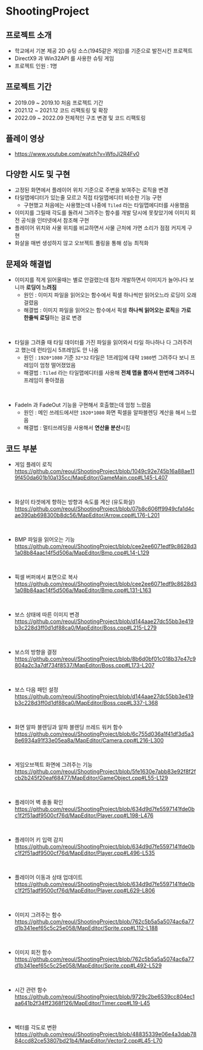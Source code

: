 # ShootingProject

## 프로젝트 소개

- 학교에서 기본 제공 2D 슈팅 소스(1945같은 게임)를 기준으로 발전시킨 프로젝트
- DirectX9 과 Win32API 를 사용한 슈팅 게임
- 프로젝트 인원 : 1명

## 프로젝트 기간

- 2019.09 ~ 2019.10 처음 프로젝트 기간
- 2021.12 ~ 2021.12 코드 리팩토링 및 확장
- 2022.09 ~ 2022.09 전체적인 구조 변경 및 코드 리팩토링

## 플레이 영상

- https://www.youtube.com/watch?v=WfoJj2R4Fv0

## 다양한 시도 및 구현

- 고정된 화면에서 플레이어 위치 기준으로 주변을 보여주는 로직을 변경
- 타일맵에디터가 있는줄 모르고 직접 타일맵에디터 비슷한 기능 구현
  - 구현했고 처음에는 사용했는데 나중에 `Tiled` 라는 타일맵에디터를 사용했음
- 이미지를 그릴때 각도를 돌려서 그려주는 함수를 개발 당시에 못찾았기에 이미지 회전 공식을 인터넷에서 참조해 구현
- 플레이어 위치와 사물 위치를 비교하면서 사물 근처에 가면 소리가 점점 커지게 구현
- 화살을 매번 생성하지 않고 오브젝트 풀링을 통해 성능 최적화

## 문제와 해결법

- 이미지를 적게 읽어올때는 별로 안걸렸는데 점차 개발하면서 이미지가 늘어나다 보니까 **로딩이 느려짐**
  - 원인 : 이미지 파일을 읽어오는 함수에서 픽셀 하나씩만 읽어오느라 로딩이 오래 걸렸음
  - 해결법 : 이미지 파일을 읽어오는 함수에서 픽셀 **하나씩 읽어오는 로직**을 **가로 한줄씩 로딩**하는 걸로 변경

<br>

- 타일을 그려줄 때 타일 데이터를 가진 파일을 읽어와서 타일 하나하나 다 그려주려고 했는데 런타임시 5프레임도 안 나옴
  - 원인 : `1920*1080` 기준 `32*32` 타일은 1프레임에 대략 `1980`번 그려주다 보니 프레임이 엄청 떨어졌었음
  - 해결법 : `Tiled` 라는 타일맵에디터를 사용해 **전체 맵을 뽑아서 한번에 그려주니** 프레임이 좋아졌음

<br>

- FadeIn 과 FadeOut 기능을 구현해서 호출했는데 엄청 느렸음
  - 원인 : 메인 쓰레드에서만 `1920*1080` 화면 픽셀을 알파블렌딩 계산을 해서 느렸음
  - 해결법 : 멀티쓰레딩을 사용해서 **연산을 분산**시킴

## 코드 부분

- 게임 플레이 로직
https://github.com/reoul/ShootingProject/blob/1049c92e745b16a88ae119f450da601b10a135cc/MapEditor/GameMain.cpp#L145-L407

<br>

- 화살이 타겟에게 향하는 방향과 속도를 계산 (유도화살)
https://github.com/reoul/ShootingProject/blob/07b8c606ff9949cfa1d4cae390ab698300b8dc56/MapEditor/Arrow.cpp#L176-L201

<br>

- BMP 파일을 읽어오는 기능
https://github.com/reoul/ShootingProject/blob/cee2ee6071edf9c8628d31a08b84aac14f5d506a/MapEditor/Bmp.cpp#L14-L129

<br>

- 픽셀 버퍼에서 표면으로 복사
https://github.com/reoul/ShootingProject/blob/cee2ee6071edf9c8628d31a08b84aac14f5d506a/MapEditor/Bmp.cpp#L131-L163

<br>

- 보스 상태에 따른 이미지 변경
https://github.com/reoul/ShootingProject/blob/d144aae27dc55bb3e419b3c228d3ff0d1df88ca0/MapEditor/Boss.cpp#L215-L279

<br>

- 보스의 방향을 결정
https://github.com/reoul/ShootingProject/blob/8b6d0bf01c018b37e47c9804a2c3a7df734f8537/MapEditor/Boss.cpp#L173-L207

<br>

- 보스 다음 패턴 설정
https://github.com/reoul/ShootingProject/blob/d144aae27dc55bb3e419b3c228d3ff0d1df88ca0/MapEditor/Boss.cpp#L337-L368

<br>

- 화면 알파 블렌딩과 알파 블렌딩 쓰레드 워커 함수
https://github.com/reoul/ShootingProject/blob/6c755d036a1f41df3d5a38e6934a91f33e05ea8a/MapEditor/Camera.cpp#L216-L300

<br>

- 게임오브젝트 화면에 그려주는 기능
https://github.com/reoul/ShootingProject/blob/5fe1630e7abb83e92f8f2fcb2b245f20eaf68477/MapEditor/GameObject.cpp#L55-L129

<br>

- 플레이어 벽 충돌 확인
https://github.com/reoul/ShootingProject/blob/634d9d7fe5597141fde0bc1f2f51adf9500cf76d/MapEditor/Player.cpp#L198-L476

<br>

- 플레이어 키 입력 감지
https://github.com/reoul/ShootingProject/blob/634d9d7fe5597141fde0bc1f2f51adf9500cf76d/MapEditor/Player.cpp#L496-L535

<br>

- 플레이어 이동과 상태 업데이트
https://github.com/reoul/ShootingProject/blob/634d9d7fe5597141fde0bc1f2f51adf9500cf76d/MapEditor/Player.cpp#L629-L806

<br>

- 이미지 그려주는 함수
https://github.com/reoul/ShootingProject/blob/762c5b5a5a5074ac6a77d1b341eef65c5c25e058/MapEditor/Sprite.cpp#L112-L188

<br>

- 이미지 회전 함수
https://github.com/reoul/ShootingProject/blob/762c5b5a5a5074ac6a77d1b341eef65c5c25e058/MapEditor/Sprite.cpp#L492-L529

<br>

- 시간 관련 함수
https://github.com/reoul/ShootingProject/blob/9729c2be6539cc804ec1aa641b2f34ff2368f126/MapEditor/Timer.cpp#L19-L45

<br>

- 벡터를 각도로 변환
https://github.com/reoul/ShootingProject/blob/48835339e06e4a3dab7884ccd82ce53807bd21b4/MapEditor/Vector2.cpp#L45-L70
